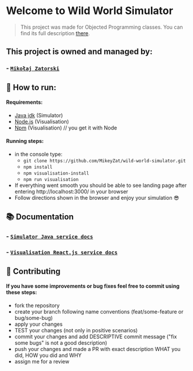 # Welcome to Wild World Simulator

> This project was made for Objected Programming classes. You can find its full description [there](https://github.com/apohllo/obiektowe-lab/blob/master/lab8/Readme.md).


## This project is owned and managed by:
### - [`Mikołaj Zatorski`](https://github.com/MikeyZat/)

## :running: How to run:
#### Requirements:
- [Java jdk](https://www.oracle.com/technetwork/java/javase/downloads/jdk8-downloads-2133151.html) (Simulator)
- [Node.js](https://nodejs.org/en/) (Visualisation)
- [Npm](https://www.npmjs.com/) (Visualisation)  // you get it with Node

#### Running steps:
- in the console type:
    - `git clone https://github.com/MikeyZat/wild-world-simulator.git`
    - `npm install`
    - `npm visualisation-install`
    - `npm run visualisation`
- If everything went smooth you should be able to see landing page after entering http://localhost:3000/ in your browser
- Follow directions shown in the browser and enjoy your simulation :sunglasses:

## :books: Documentation
### - [`Simulator Java service docs`](./simulator/README.md)
### - [`Visualisation React.js service docs`](./visualisation/README.md)

## :raised_hands: Contributing
#### If you have some improvements or bug fixes feel free to commit using these steps:
- fork the repository
- create your branch following name conventions (feat/some-feature or bug/some-bug)
- apply your changes
- TEST your changes (not only in positive scenarios)
- commit your changes and add DESCRIPTIVE commit message ("fix some bugs" is not a good description)
- push your changes and made a PR with exact description WHAT you did, HOW you did and WHY
- assign me for a review

 
 
 
